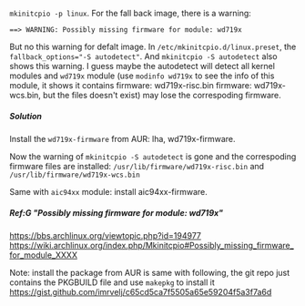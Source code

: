 `mkinitcpio -p linux`. For the fall back image, there is a warning:

```
==> WARNING: Possibly missing firmware for module: wd719x
```

But no this warning for defalt image. In `/etc/mkinitcpio.d/linux.preset`, the `fallback_options="-S autodetect"`.
And `mkinitcpio -S autodetect` also shows this warning. I guess maybe the autodetect will detect all kernel modules and
`wd719x` module (use `modinfo wd719x` to see the info of this module, it shows it contains firmware:       wd719x-risc.bin
firmware:       wd719x-wcs.bin, but the files doesn't exist) may lose the correspoding firmware.

##### Solution
Install the `wd719x-firmware` from AUR: lha, wd719x-firmware.

Now the warning of `mkinitcpio -S autodetect` is gone and the correspoding firmware files are installed: `/usr/lib/firmware/wd719x-risc.bin` and `/usr/lib/firmware/wd719x-wcs.bin`

Same with `aic94xx` module: install aic94xx-firmware.

##### Ref:G "Possibly missing firmware for module: wd719x"
https://bbs.archlinux.org/viewtopic.php?id=194977
https://wiki.archlinux.org/index.php/Mkinitcpio#Possibly_missing_firmware_for_module_XXXX

Note: install the package from AUR is same with following, the git repo just contains the PKGBUILD file and use `makepkg` to install it
https://gist.github.com/imrvelj/c65cd5ca7f5505a65e59204f5a3f7a6d
